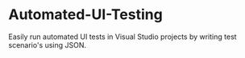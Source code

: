 # Automated-UI-Testing
Easily run automated UI tests in Visual Studio projects by writing test scenario's using JSON.
